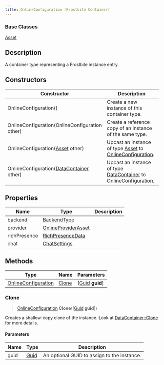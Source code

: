 ```yaml
---
title: OnlineConfiguration (Frostbite Container)
---
```

### Base Classes

[Asset](Asset)

## Description

A container type representing a Frostbite instance entry.

## Constructors

| Constructor                                                                    | Description                                                                                                                   |
| ------------------------------------------------------------------------------ | ----------------------------------------------------------------------------------------------------------------------------- |
| OnlineConfiguration()                                                          | Create a new instance of this container type.                                                                                 |
| OnlineConfiguration(OnlineConfiguration other)                                 | Create a reference copy of an instance of the same type.                                                                      |
| OnlineConfiguration([Asset](Asset) other)                                      | Upcast an instance of type [Asset](Asset) to [OnlineConfiguration](OnlineConfiguration).                                      |
| OnlineConfiguration([DataContainer](/vext/ref/cls/shr/datacontainer) other) | Upcast an instance of type [DataContainer](/vext/ref/cls/shr/datacontainer) to [OnlineConfiguration](OnlineConfiguration). |

## Properties

| Name         | Type                                       | Description |
| ------------ | ------------------------------------------ | ----------- |
| backend      | [BackendType](BackendType)                 |             |
| provider     | [OnlineProviderAsset](OnlineProviderAsset) |             |
| richPresence | [RichPresenceData](RichPresenceData)       |             |
| chat         | [ChatSettings](ChatSettings)               |             |

## Methods

| Type                                       | Name            | Parameters                                     |
| ------------------------------------------ | --------------- | ---------------------------------------------- |
| [OnlineConfiguration](OnlineConfiguration) | [Clone](#clone) | \[[Guid](/vext/ref/cls/shr/guid) **guid**\] |

### Clone

> [OnlineConfiguration](OnlineConfiguration) **Clone**(\[[Guid](/vext/ref/cls/shr/guid) **guid**\])

Creates a shallow-copy clone of the instance. Look at [DataContainer::Clone](/vext/ref/cls/shr/datacontainer#clone) for more details.

#### Parameters

| Name | Type         | Description                                 |
| ---- | ------------ | ------------------------------------------- |
| guid | [Guid](Guid) | An optional GUID to assign to the instance. |
